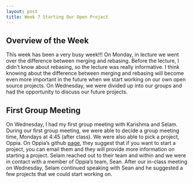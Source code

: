 ```yaml
---
layout: post
title: Week 7 Starting Our Open Project
---
```


Overview of the Week
-------------------------------

This week has been a very busy week!!! On Monday, in lecture we went over the difference between merging and rebasing. Before the lecture, I didn’t know about rebasing, so the lecture was really informative. I think knowing about the difference between merging and rebasing will become even more important in the future when we start working on our own open source projects. On Wednesday, we were divided up into our groups and had the opportunity to discuss our future projects. 

First Group Meeting 
----------------------------

On Wednesday, I had my first group meeting with Karishma and Selam. During our first group meeting, we were able to decide a group meeting time, Mondays at 4:45 (after class). We were also able to pick a project, Oppia. On Oppia’s github [page](https://github.com/oppia/oppia/wiki/Contributing-code-to-Oppia), they suggest that if you want to start a project, you can email them and they will provide more information on starting a project. Selam reached out to their team and within and we were in contact with a member of Oppia’s team, Sean. After our in-class meeting on Wednesday, Selam continued speaking with Sean and he suggested a few projects that we could start working on. 
